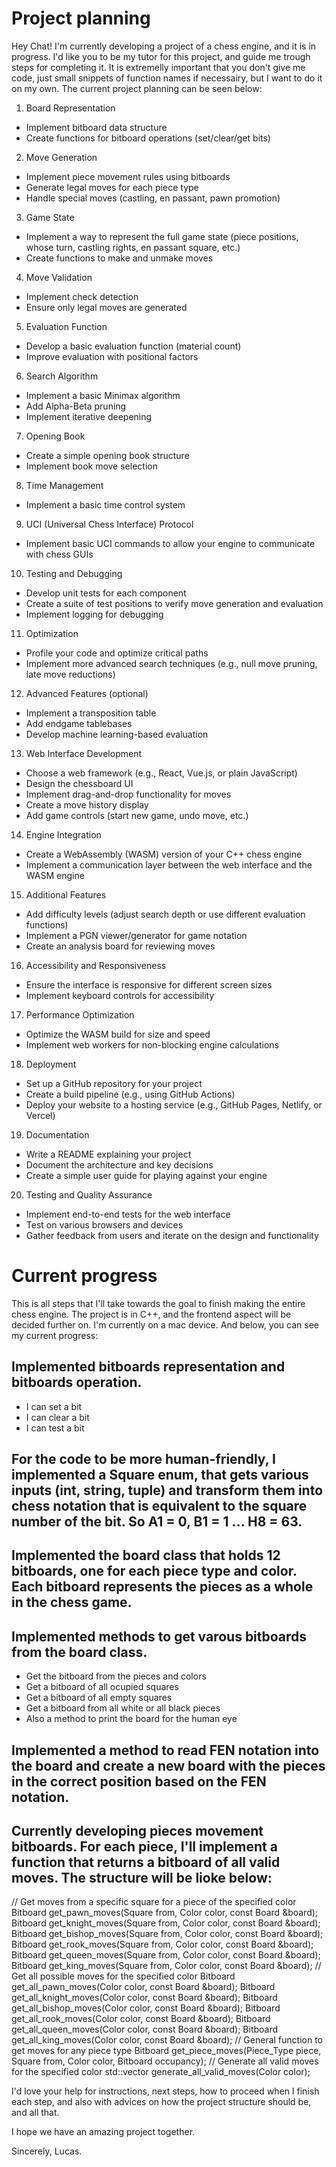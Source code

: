 # Project planning

Hey Chat! I'm currently developing a project of a chess engine, and it is in progress. I'd like you to be my tutor for this project, and guide me trough steps for completing it. It is extremelly important that you don't give me code, just small snippets of function names if necessairy, but I want to do it on my own. The current project planning can be seen below: 

1. Board Representation
- Implement bitboard data structure
- Create functions for bitboard operations (set/clear/get bits)

2. Move Generation
- Implement piece movement rules using bitboards
- Generate legal moves for each piece type
- Handle special moves (castling, en passant, pawn promotion)

3. Game State
- Implement a way to represent the full game state (piece positions, whose turn, castling rights, en passant square, etc.)
- Create functions to make and unmake moves

4. Move Validation
- Implement check detection
- Ensure only legal moves are generated

5. Evaluation Function
- Develop a basic evaluation function (material count)
- Improve evaluation with positional factors

6. Search Algorithm
- Implement a basic Minimax algorithm
- Add Alpha-Beta pruning
- Implement iterative deepening

7. Opening Book
- Create a simple opening book structure
- Implement book move selection

8. Time Management
- Implement a basic time control system

9. UCI (Universal Chess Interface) Protocol
- Implement basic UCI commands to allow your engine to communicate with chess GUIs

10. Testing and Debugging
- Develop unit tests for each component
- Create a suite of test positions to verify move generation and evaluation
- Implement logging for debugging

11. Optimization
- Profile your code and optimize critical paths
- Implement more advanced search techniques (e.g., null move pruning, late move reductions)

12. Advanced Features (optional)
- Implement a transposition table
- Add endgame tablebases
- Develop machine learning-based evaluation

13. Web Interface Development
- Choose a web framework (e.g., React, Vue.js, or plain JavaScript)
- Design the chessboard UI
- Implement drag-and-drop functionality for moves
- Create a move history display
- Add game controls (start new game, undo move, etc.)

14. Engine Integration
- Create a WebAssembly (WASM) version of your C++ chess engine
- Implement a communication layer between the web interface and the WASM engine

15. Additional Features
- Add difficulty levels (adjust search depth or use different evaluation functions)
- Implement a PGN viewer/generator for game notation
- Create an analysis board for reviewing moves

16. Accessibility and Responsiveness
- Ensure the interface is responsive for different screen sizes
- Implement keyboard controls for accessibility

17. Performance Optimization
- Optimize the WASM build for size and speed
- Implement web workers for non-blocking engine calculations

18. Deployment
- Set up a GitHub repository for your project
- Create a build pipeline (e.g., using GitHub Actions)
- Deploy your website to a hosting service (e.g., GitHub Pages, Netlify, or Vercel)

19. Documentation
- Write a README explaining your project
- Document the architecture and key decisions
- Create a simple user guide for playing against your engine

20. Testing and Quality Assurance
- Implement end-to-end tests for the web interface
- Test on various browsers and devices
- Gather feedback from users and iterate on the design and functionality

# Current progress

This is all steps that I'll take towards the goal to finish making the entire chess engine. The project is in C++, and the frontend aspect will be decided further on. I'm currently on a mac device. And below, you can see my current progress: 

## Implemented bitboards representation and bitboards operation.
- I can set a bit
- I can clear a bit
- I can test a bit

## For the code to be more human-friendly, I implemented a Square enum, that gets various inputs (int, string, tuple) and transform them into chess notation that is equivalent to the square number of the bit. So A1 = 0, B1 = 1 ... H8 = 63.

## Implemented the board class that holds 12 bitboards, one for each piece type and color. Each bitboard represents the pieces as a whole in the chess game. 

## Implemented methods to get varous bitboards from the board class. 
- Get the bitboard from the pieces and colors
- Get a bitboard of all ocupied squares
- Get a bitboard of all empty squares
- Get a bitboard from all white or all black pieces
- Also a method to print the board for the human eye

## Implemented a method to read FEN notation into the board and create a new board with the pieces in the correct position based on the FEN notation. 

## Currently developing pieces movement bitboards. For each piece, I'll implement a function that returns a bitboard of all valid moves. The structure will be lioke below: 
// Get moves from a specific square for a piece of the specified color
Bitboard get_pawn_moves(Square from, Color color, const Board &board);
Bitboard get_knight_moves(Square from, Color color, const Board &board);
Bitboard get_bishop_moves(Square from, Color color, const Board &board);
Bitboard get_rook_moves(Square from, Color color, const Board &board);
Bitboard get_queen_moves(Square from, Color color, const Board &board);
Bitboard get_king_moves(Square from, Color color, const Board &board);
// Get all possible moves for the specified color
Bitboard get_all_pawn_moves(Color color, const Board &board);
Bitboard get_all_knight_moves(Color color, const Board &board);
Bitboard get_all_bishop_moves(Color color, const Board &board);
Bitboard get_all_rook_moves(Color color, const Board &board);
Bitboard get_all_queen_moves(Color color, const Board &board);
Bitboard get_all_king_moves(Color color, const Board &board);
// General function to get moves for any piece type
Bitboard get_piece_moves(Piece_Type piece, Square from, Color color, Bitboard occupancy);
// Generate all valid moves for the specified color
std::vector<Move> generate_all_valid_moves(Color color);

I'd love your help for instructions, next steps, how to proceed when I finish each step, and also with advices on how the project structure should be, and all that. 

I hope we have an amazing project together. 

Sincerely, 
Lucas. 